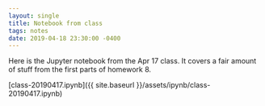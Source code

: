 ```yaml
---
layout: single
title: Notebook from class
tags: notes
date: 2019-04-18 23:30:00 -0400
---
```


Here is the
Jupyter notebook from the Apr 17 class.
It covers a fair amount of stuff from the first parts of 
homework 8.

[class-20190417.ipynb]({{ site.baseurl }}/assets/ipynb/class-20190417.ipynb)

